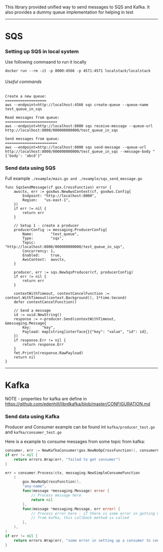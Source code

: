 This library provided unified way to send messages to SQS and Kafka. It also provides a dummy queue implementation for helping in test

---

# SQS

### Setting up SQS in local system

Use following commaand to run it locally

```shell
docker run --rm -it -p 8000:4566 -p 4571:4571 localstack/localstack
```

###### Useful commands

```shell
Create a new queue:
===================
aws --endpoint=http://localhost:4566 sqs create-queue --queue-name test_queue_in_sqs

Read messages from queue:
========================
aws --endpoint=http://localhost:8000 sqs receive-message --queue-url  http://localhost:8000/000000000000/test_queue_in_sqs

Send messages from queue:
========================
aws --endpoint=http://localhost:8000 sqs send-message --queue-url http://localhost:8000/000000000000/test_queue_in_sqs --message-body "{'body': 'abcd'}"
```

### Send data using SQS

Full example ```./example/main.go and ./example/sqs_send_message.go```

```
func SqsSendMessage(cf gox.CrossFunction) error {
	awsctx, err := goxAws.NewAwsContext(cf, goxAws.Config{
		Endpoint: "http://localhost:8000",
		Region:   "us-east-1",
	})
	if err != nil {
		return err
	}

	// Setup 1 - create a producer
	producerConfig := messaging.ProducerConfig{
		Name:        "test_queue",
		Type:        "sqs",
		Topic:       "http://localhost:8000/000000000000/test_queue_in_sqs",
		Concurrency: 1,
		Enabled:     true,
		AwsContext:  awsctx,
	}

	producer, err := sqs.NewSqsProducer(cf, producerConfig)
	if err != nil {
		return err
	}

	contextWithTimeout, contextCancelFunction := context.WithTimeout(context.Background(), 1*time.Second)
	defer contextCancelFunction()

	// Send a message 
	id := uuid.NewString()
	response := <-producer.Send(contextWithTimeout, &messaging.Message{
		Key:     "key",
		Payload: map[string]interface{}{"key": "value", "id": id},
	})
	if response.Err != nil {
		return response.Err
	}
	fmt.Println(response.RawPayload)
	return nil
}

```

---

# Kafka
NOTE - properties for kafka are define in https://github.com/edenhill/librdkafka/blob/master/CONFIGURATION.md

### Send data using Kafka

Producer and Consumer example can be found int ```kafka/producer_test.go``` and ```kafka/consumer_test.go```

Here is a example to consume messages from some topic from kafka:
```go
consumer, err := NewKafkaConsumer(gox.NewNoOpCrossFunction(), consumerConfig)
if err != nil {
    return errors.Wrap(err, "failed to get consumer")
}

err = consumer.Process(ctx, messaging.NewSimpleConsumeFunction
    (
        gox.NewNoOpCrossFunction(),
        "any-name",
        func(message *messaging.Message) error {
			// Process message here
            return nil
        },
        func(message *messaging.Message, err error) {
            // Process error here - if there is some error in getting message
			// from kafka, this callback method is called
        },
    ),
)
if err != nil {
    return errors.Wrap(err, "some error in setting up a consumer to consume messages")
}
```